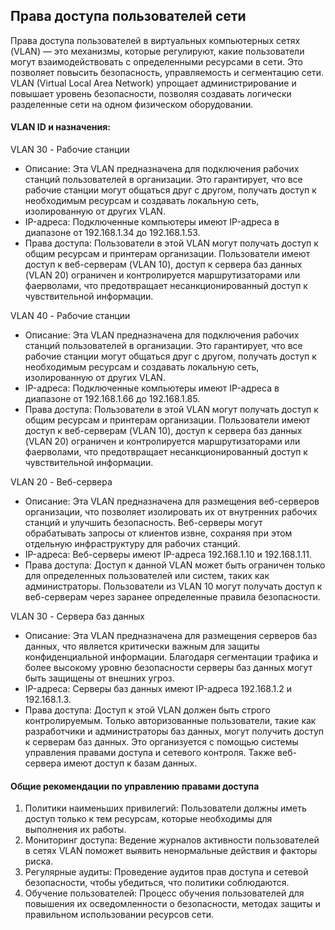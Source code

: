 ## Права доступа пользователей сети

Права доступа пользователей в виртуальных компьютерных сетях (VLAN) — это механизмы, которые регулируют, какие пользователи могут взаимодействовать с определенными ресурсами в сети. Это позволяет повысить безопасность, управляемость и сегментацию сети. VLAN (Virtual Local Area Network) упрощает администрирование и повышает уровень безопасности, позволяя создавать логически разделенные сети на одном физическом оборудовании.

#### VLAN ID и назначения:

VLAN 30 - Рабочие станции
- Описание: Эта VLAN предназначена для подключения рабочих станций пользователей в организации. Это гарантирует, что все рабочие станции могут общаться друг с другом, получать доступ к необходимым ресурсам и создавать локальную сеть, изолированную от других VLAN.
- IP-адреса: Подключенные компьютеры имеют IP-адреса в диапазоне от 192.168.1.34 до 192.168.1.53.
- Права доступа: Пользователи в этой VLAN могут получать доступ к общим ресурсам и принтерам организации. Пользователи имеют доступ к веб-серверам (VLAN 10), доступ к сервера баз данных (VLAN 20) ограничен и контролируется маршрутизаторами или фаерволами, что предотвращает несанкционированный доступ к чувствительной информации.

VLAN 40 - Рабочие станции
- Описание: Эта VLAN предназначена для подключения рабочих станций пользователей в организации. Это гарантирует, что все рабочие станции могут общаться друг с другом, получать доступ к необходимым ресурсам и создавать локальную сеть, изолированную от других VLAN.
- IP-адреса: Подключенные компьютеры имеют IP-адреса в диапазоне от 192.168.1.66 до 192.168.1.85.
- Права доступа: Пользователи в этой VLAN могут получать доступ к общим ресурсам и принтерам организации. Пользователи имеют доступ к веб-серверам (VLAN 10), доступ к сервера баз данных (VLAN 20) ограничен и контролируется маршрутизаторами или фаерволами, что предотвращает несанкционированный доступ к чувствительной информации.

VLAN 20 - Веб-сервера
- Описание: Эта VLAN предназначена для размещения веб-серверов организации, что позволяет изолировать их от внутренних рабочих станций и улучшить безопасность. Веб-серверы могут обрабатывать запросы от клиентов извне, сохраняя при этом отдельную инфраструктуру для рабочих станций.
- IP-адреса: Веб-серверы имеют IP-адреса 192.168.1.10 и 192.168.1.11.
- Права доступа: Доступ к данной VLAN может быть ограничен только для определенных пользователей или систем, таких как администраторы. Пользователи из VLAN 10 могут получать доступ к веб-серверам через заранее определенные правила безопасности.

VLAN 30 - Сервера баз данных
- Описание: Эта VLAN предназначена для размещения серверов баз данных, что является критически важным для защиты конфиденциальной информации. Благодаря сегментации трафика и более высокому уровню безопасности серверы баз данных могут быть защищены от внешних угроз.
- IP-адреса: Серверы баз данных имеют IP-адреса 192.168.1.2 и 192.168.1.3.
- Права доступа: Доступ к этой VLAN должен быть строго контролируемым. Только авторизованные пользователи, такие как разработчики и администраторы баз данных, могут получить доступ к серверам баз данных. Это организуется с помощью системы управления правами доступа и сетевого контроля. Также веб-сервера имеют доступ к базам данных.

#### Общие рекомендации по управлению правами доступа

1. Политики наименьших привилегий: Пользователи должны иметь доступ только к тем ресурсам, которые необходимы для выполнения их работы.
2. Мониторинг доступа: Ведение журналов активности пользователей в сетях VLAN поможет выявить ненормальные действия и факторы риска.
3. Регулярные аудиты: Проведение аудитов прав доступа и сетевой безопасности, чтобы убедиться, что политики соблюдаются.
4. Обучение пользователей: Процесс обучения пользователей для повышения их осведомленности о безопасности, методах защиты и правильном использовании ресурсов сети.
